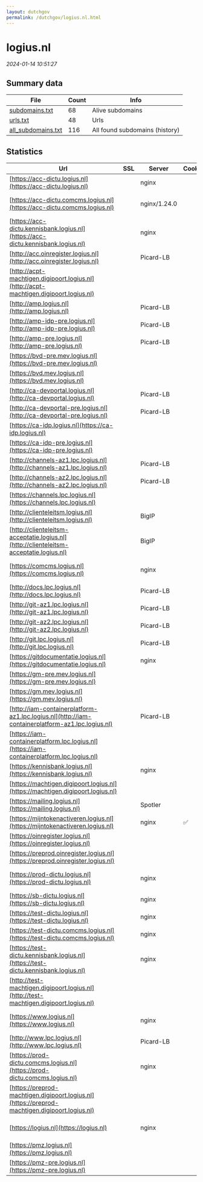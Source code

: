 ```yaml
---
layout: dutchgov
permalink: /dutchgov/logius.nl.html
---
```



# logius.nl
*2024-01-14 10:51:27*
## Summary data


| File       | Count | Info |
|------------|-------|------|
|[subdomains.txt](/data/logius.nl/subdomains.txt)|68|Alive subdomains|
|[urls.txt](/data/logius.nl/urls.txt)|48|Urls|
|[all_subdomains.txt](/data/logius.nl/all_subdomains.txt)|116|All found subdomains (history)|


## Statistics


| Url | SSL | Server | Cookie | HSTS | CSP | XFO | XXP | RP | Tech |Title |
|------------|-------|------|------|------|------|------|------|------|------|------|
|[https://acc-dictu.logius.nl](https://acc-dictu.logius.nl)| |nginx| | | | | | :white_check_mark: |Basic Nginx|401 Authorizatio...|
|[https://acc-dictu.comcms.logius.nl](https://acc-dictu.comcms.logius.nl)| |nginx/1.24.0| | | | :white_check_mark: | | :white_check_mark: |Drupal Nginx:1.24.0 PHP:8.1.27|Redirecting to h...|
|[https://acc-dictu.kennisbank.logius.nl](https://acc-dictu.kennisbank.logius.nl)| |nginx| | | | | | :white_check_mark: |Basic Nginx|401 Authorizatio...|
|[http://acc.oinregister.logius.nl](http://acc.oinregister.logius.nl)| |Picard-LB| | | | | | :white_check_mark: |||
|[http://acpt-machtigen.digipoort.logius.nl](http://acpt-machtigen.digipoort.logius.nl)| || |:white_check_mark: | :white_check_mark:| :white_check_mark: | | :white_check_mark: |||
|[http://amp.logius.nl](http://amp.logius.nl)| |Picard-LB| | | | | | :white_check_mark: |||
|[http://amp-idp-pre.logius.nl](http://amp-idp-pre.logius.nl)| |Picard-LB| | | | | | :white_check_mark: |||
|[http://amp-pre.logius.nl](http://amp-pre.logius.nl)| |Picard-LB| | | | | | :white_check_mark: |||
|[https://bvd-pre.mev.logius.nl](https://bvd-pre.mev.logius.nl)| || | | | | | :white_check_mark: |HSTS Java||
|[https://bvd.mev.logius.nl](https://bvd.mev.logius.nl)| || | | | | | :white_check_mark: |HSTS Java||
|[http://ca-devportal.logius.nl](http://ca-devportal.logius.nl)| |Picard-LB| | | | | | :white_check_mark: |||
|[http://ca-devportal-pre.logius.nl](http://ca-devportal-pre.logius.nl)| |Picard-LB| | | | | | :white_check_mark: |||
|[https://ca-idp.logius.nl](https://ca-idp.logius.nl)| || |:white_check_mark: | | | | :white_check_mark: |HSTS|404 Not Found|
|[https://ca-idp-pre.logius.nl](https://ca-idp-pre.logius.nl)| || |:white_check_mark: | | | | :white_check_mark: |HSTS|404 Not Found|
|[http://channels-az1.lpc.logius.nl](http://channels-az1.lpc.logius.nl)| |Picard-LB| | | | | | :white_check_mark: |||
|[http://channels-az2.lpc.logius.nl](http://channels-az2.lpc.logius.nl)| |Picard-LB| | | | | | :white_check_mark: |||
|[https://channels.lpc.logius.nl](https://channels.lpc.logius.nl)| || |:white_check_mark: | :white_check_mark:| :white_check_mark: | | :white_check_mark: |HSTS||
|[http://clienteleitsm.logius.nl](http://clienteleitsm.logius.nl)| |BigIP| | | | | | :white_check_mark: |F5 BigIP||
|[http://clienteleitsm-acceptatie.logius.nl](http://clienteleitsm-acceptatie.logius.nl)| |BigIP| | | | | | :white_check_mark: |F5 BigIP||
|[https://comcms.logius.nl](https://comcms.logius.nl)| |nginx| |:white_check_mark: | | :white_check_mark: | | :white_check_mark: |Drupal HSTS Nginx PHP:8.1.27|Redirecting to h...|
|[http://docs.lpc.logius.nl](http://docs.lpc.logius.nl)| |Picard-LB| | | | | | :white_check_mark: |||
|[http://git-az1.lpc.logius.nl](http://git-az1.lpc.logius.nl)| |Picard-LB| | | | | | :white_check_mark: |||
|[http://git-az2.lpc.logius.nl](http://git-az2.lpc.logius.nl)| |Picard-LB| | | | | | :white_check_mark: |||
|[http://git.lpc.logius.nl](http://git.lpc.logius.nl)| |Picard-LB| | | | | | :white_check_mark: |||
|[https://gitdocumentatie.logius.nl](https://gitdocumentatie.logius.nl)| |nginx| |:white_check_mark: | | | | :white_check_mark: |HSTS Nginx|403 Forbidden|
|[https://gm-pre.mev.logius.nl](https://gm-pre.mev.logius.nl)| || | | | | | :white_check_mark: |HSTS|403 Forbidden|
|[https://gm.mev.logius.nl](https://gm.mev.logius.nl)| || | | | | | :white_check_mark: |HSTS|403 Forbidden|
|[http://iam-containerplatform-az1.lpc.logius.nl](http://iam-containerplatform-az1.lpc.logius.nl)| |Picard-LB| | | | | | :white_check_mark: |||
|[https://iam-containerplatform.lpc.logius.nl](https://iam-containerplatform.lpc.logius.nl)| || |:white_check_mark: | | | | :white_check_mark: |HSTS|404 Not Found|
|[https://kennisbank.logius.nl](https://kennisbank.logius.nl)| |nginx| |:white_check_mark: | | | | :white_check_mark: |Basic HSTS Nginx|401 Authorizatio...|
|[https://machtigen.digipoort.logius.nl](https://machtigen.digipoort.logius.nl)| || |:white_check_mark: | :white_check_mark:| :white_check_mark: | | :white_check_mark: |HSTS IBM DataPower||
|[https://mailing.logius.nl](https://mailing.logius.nl)| |Spotler| |:white_check_mark: | | | | :white_check_mark: |HSTS||
|[https://mijntokenactiveren.logius.nl](https://mijntokenactiveren.logius.nl)| |nginx|:white_check_mark: |:white_check_mark: |:warning: | :white_check_mark: | :white_check_mark: | :white_check_mark: |HSTS Nginx|302 Found|
|[https://oinregister.logius.nl](https://oinregister.logius.nl)| || |:white_check_mark: | | :white_check_mark: | :white_check_mark: | :white_check_mark: |HSTS|COR|
|[https://preprod.oinregister.logius.nl](https://preprod.oinregister.logius.nl)| || | | | | | :white_check_mark: |HSTS|COR|
|[https://prod-dictu.logius.nl](https://prod-dictu.logius.nl)| |nginx| | | | | | :white_check_mark: |Drupal:10 HSTS Nginx PHP|Home | Forum Sta...|
|[https://sb-dictu.logius.nl](https://sb-dictu.logius.nl)| |nginx| | | | | | :white_check_mark: |Basic Nginx|401 Authorizatio...|
|[https://test-dictu.logius.nl](https://test-dictu.logius.nl)| |nginx| | | | | | :white_check_mark: |Basic Nginx|401 Authorizatio...|
|[https://test-dictu.comcms.logius.nl](https://test-dictu.comcms.logius.nl)| |nginx| | | | :white_check_mark: | :white_check_mark: | :white_check_mark: |Drupal:10 Nginx PHP|Redirecting to h...|
|[https://test-dictu.kennisbank.logius.nl](https://test-dictu.kennisbank.logius.nl)| |nginx| | | | | | :white_check_mark: |Basic Nginx|401 Authorizatio...|
|[http://test-machtigen.digipoort.logius.nl](http://test-machtigen.digipoort.logius.nl)| || |:white_check_mark: | :white_check_mark:| :white_check_mark: | | :white_check_mark: |||
|[https://www.logius.nl](https://www.logius.nl)| |nginx| |:white_check_mark: | | :white_check_mark: | :white_check_mark: | :white_check_mark: |Drupal:10 HSTS Nginx PHP|Logius | Logius|
|[http://www.lpc.logius.nl](http://www.lpc.logius.nl)| |Picard-LB| | | | | | :white_check_mark: |||
|[https://prod-dictu.comcms.logius.nl](https://prod-dictu.comcms.logius.nl)| |nginx| | | | | | :white_check_mark: |HSTS Nginx PHP:8.1.27||
|[https://preprod-machtigen.digipoort.logius.nl](https://preprod-machtigen.digipoort.logius.nl)| || |:white_check_mark: | :white_check_mark:| :white_check_mark: | | :white_check_mark: |HSTS IBM DataPower||
|[https://logius.nl](https://logius.nl)| |nginx| |:white_check_mark: | | :white_check_mark: | :white_check_mark: | :white_check_mark: |Drupal:10 HSTS Nginx PHP|Logius | Logius|
|[https://pmz.logius.nl](https://pmz.logius.nl)| || | | | | | :white_check_mark: |HSTS|404 Not Found|
|[https://pmz-pre.logius.nl](https://pmz-pre.logius.nl)| || |:white_check_mark: | | | | :white_check_mark: |HSTS|404 Not Found|